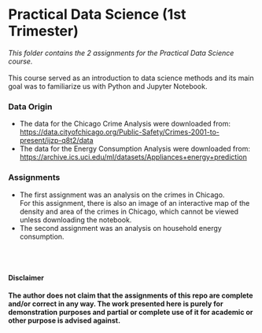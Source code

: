 # Practical Data Science (1st Trimester)
*This folder contains the 2 assignments for the Practical Data Science course.*<br><br>
This course served as an introduction to data science methods and its main goal was to familiarize us with Python and Jupyter Notebook. 
<br>


### Data Origin
- The data for the Chicago Crime Analysis were downloaded from: https://data.cityofchicago.org/Public-Safety/Crimes-2001-to-present/ijzp-q8t2/data <br>
- The data for the Energy Consumption Analysis were downloaded from: https://archive.ics.uci.edu/ml/datasets/Appliances+energy+prediction

### Assignments
- The first assignment was an analysis on the crimes in Chicago. <br> For this assignment, there is also an image of an interactive map of the density and area of the crimes in Chicago, which cannot be viewed unless downloading the notebook.
- The second assignment was an analysis on household energy consumption.

<br><br>
#### Disclaimer 
**The author does not claim that the assignments of this repo are complete and/or correct in any way. The work presented here is purely for demonstration purposes and partial or complete use of it for academic or other purpose is advised against.**
